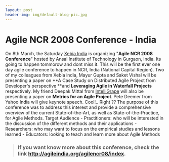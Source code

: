 ```yaml
---
layout: post
header-img: img/default-blog-pic.jpg
---
```


# Agile NCR 2008 Conference - India

On 8th March, the Saturday [Xebia India](http://www.xebiaindia.com) is organizing "**Agile NCR 2008 Conference**" hosted by Ansal Institute of Technology in Gurgaon, India. Its going to happen tommorow and dont miss it. This will be the first ever one day agile conference to happen in NCR, India (National Capital Region). Two of my colleagues from Xebia india, Mayur Gupta and Saket Vishal will be presenting a paper on **A Case Study on Distributed Agile Project from Developer's perspective **and **Leveraging Agile in Waterfall Projects** respectively.  My friend Deepak Mittal from [IntelliGrape](http://www.intelligrape.com/) will also be presenting a paper on **Metrics for an Agile Project**. Pete Deemer from Yahoo India will give keynote speech. Cool!.. Right ?? The purpose of this conference was to address this interest and provide a comprehensive overview of the current State-of-the-Art, as well as State-of-the-Practice, for Agile Methods. Target Audience \- Practitioners: who will be interested in the discussion of the different methods and their applications \- Researchers: who may want to focus on the empirical studies and lessons learned \- Educators: looking to teach and learn more about Agile Methods 

> ### If you want know more about this conference, check the link <http://agileindia.org/agilencr08/index>.